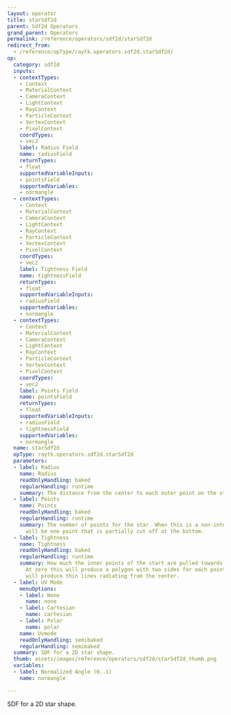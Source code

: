 ```yaml
---
layout: operator
title: starSdf2d
parent: Sdf2d Operators
grand_parent: Operators
permalink: /reference/operators/sdf2d/starSdf2d
redirect_from:
  - /reference/opType/raytk.operators.sdf2d.starSdf2d/
op:
  category: sdf2d
  inputs:
  - contextTypes:
    - Context
    - MaterialContext
    - CameraContext
    - LightContext
    - RayContext
    - ParticleContext
    - VertexContext
    - PixelContext
    coordTypes:
    - vec2
    label: Radius Field
    name: radiusField
    returnTypes:
    - float
    supportedVariableInputs:
    - pointsField
    supportedVariables:
    - normangle
  - contextTypes:
    - Context
    - MaterialContext
    - CameraContext
    - LightContext
    - RayContext
    - ParticleContext
    - VertexContext
    - PixelContext
    coordTypes:
    - vec2
    label: Tightness Field
    name: tightnessField
    returnTypes:
    - float
    supportedVariableInputs:
    - radiusField
    supportedVariables:
    - normangle
  - contextTypes:
    - Context
    - MaterialContext
    - CameraContext
    - LightContext
    - RayContext
    - ParticleContext
    - VertexContext
    - PixelContext
    coordTypes:
    - vec2
    label: Points Field
    name: pointsField
    returnTypes:
    - float
    supportedVariableInputs:
    - radiusField
    - tightnessField
    supportedVariables:
    - normangle
  name: starSdf2d
  opType: raytk.operators.sdf2d.starSdf2d
  parameters:
  - label: Radius
    name: Radius
    readOnlyHandling: baked
    regularHandling: runtime
    summary: The distance from the center to each outer point on the star.
  - label: Points
    name: Points
    readOnlyHandling: baked
    regularHandling: runtime
    summary: The number of points for the star. When this is a non-integer value there
      will be one point that is partially cut off at the bottom.
  - label: Tightness
    name: Tightness
    readOnlyHandling: baked
    regularHandling: runtime
    summary: How much the inner points of the start are pulled towards the center.
      At zero this will produce a polygon with two sides for each point. At one it
      will produce thin lines radiating from the center.
  - label: UV Mode
    menuOptions:
    - label: None
      name: none
    - label: Cartesian
      name: cartesian
    - label: Polar
      name: polar
    name: Uvmode
    readOnlyHandling: semibaked
    regularHandling: semibaked
  summary: SDF for a 2D star shape.
  thumb: assets/images/reference/operators/sdf2d/starSdf2d_thumb.png
  variables:
  - label: Normalized Angle (0..1)
    name: normangle

---
```



SDF for a 2D star shape.
